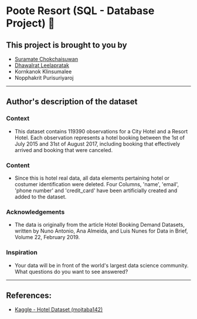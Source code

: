 # Poote Resort (SQL - Database Project) 🏨
## This project is brought to you by 
* [Suramate Chokchaisuwan](https://github.com/sc-matthew)
* [Dhawalrat Leelapratak](https://github.com/Dhawalratlee)
* Kornkanok Klinsumalee
* Nopphakrit Purisuriyaroj



---
## Author's description of the dataset

### Context
* This dataset contains 119390 observations for a City Hotel and a Resort Hotel. Each observation represents a hotel booking between the 1st of July 2015 and 31st of August 2017, including booking that effectively arrived and booking that were canceled.

### Content
* Since this is hotel real data, all data elements pertaining hotel or costumer identification were deleted.
Four Columns, 'name', 'email', 'phone number' and 'credit_card' have been artificially created and added to the dataset.

### Acknowledgements
* The data is originally from the article Hotel Booking Demand Datasets, written by Nuno Antonio, Ana Almeida, and Luis Nunes for Data in Brief, Volume 22, February 2019.

### Inspiration
* Your data will be in front of the world's largest data science community. What questions do you want to see answered?

---
## References:
* [Kaggle - Hotel Dataset (mojtaba142)](https://www.kaggle.com/datasets/mojtaba142/hotel-booking)
